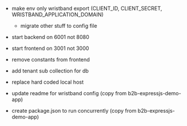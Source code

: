 
- make env only wristband export (CLIENT_ID, CLIENT_SECRET, WRISTBAND_APPLICATION_DOMAIN)
    - migrate other stuff to config file
- start backend on 6001 not 8080
- start frontend on 3001 not 3000
- remove constants from frontend
- add tenant sub collection for db
- replace hard coded local host
- update readme for wristband config (copy from b2b-expressjs-demo-app)

- create package.json to run concurrently (copy from b2b-expressjs-demo-app)